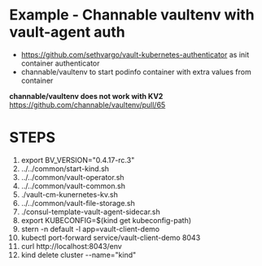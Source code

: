 # Example - Channable vaultenv with vault-agent auth 

* https://github.com/sethvargo/vault-kubernetes-authenticator as init container authenticator
* channable/vaultenv to start podinfo container with extra values from container

**channable/vaultenv does not work with KV2**
https://github.com/channable/vaultenv/pull/65

# STEPS

1. export BV_VERSION="0.4.17-rc.3"
1. ../../common/start-kind.sh
1. ../../common/vault-operator.sh
1. ../../common/vault-common.sh
1. ./vault-cm-kunernetes-kv.sh
1. ../../common/vault-file-storage.sh
1. ./consul-template-vault-agent-sidecar.sh
1. export KUBECONFIG=$(kind get kubeconfig-path)
1. stern -n default -l app=vault-client-demo
1. kubectl port-forward service/vault-client-demo 8043
1. curl http://localhost:8043/env
1. kind delete cluster --name="kind"
